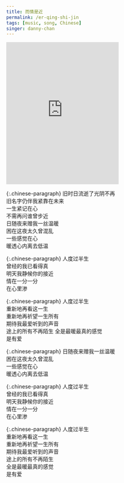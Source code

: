 ```yaml
---
title: 而情是近
permalink: /er-qing-shi-jin
tags: [music, song, Chinese]
singer: danny-chan
---
```


<iframe src="https://open.spotify.com/embed/track/3rWIb8sPGf0p1eamgFJKef" width="300" height="380" frameborder="0" allowtransparency="true" allow="encrypted-media"></iframe>

{:.chinese-paragraph}
旧时日流逝了光阴不再  
旧名字仍伴我紧靠在未来  
一生紧记在心  
不需再问谁曾步近  
日随夜来赠我一丝温暖  
困在这夜太久曾混乱  
一些感觉在心  
暖透心内离去低温

{:.chinese-paragraph}
人度过半生  
曾经的我已看得真  
明天我静候你的接近  
情在一分一分  
在心里渗

{:.chinese-paragraph}
人度过半生  
重新地再看这一生  
重新地再祈望一生所有  
期待我最爱听到的声音  
途上的所有不再陌生
全是最暖最真的感觉  
是有爱

{:.chinese-paragraph}
日随夜来赠我一丝温暖  
困在这夜太久曾混乱  
一些感觉在心  
暖透心内离去低温

{:.chinese-paragraph}
人度过半生  
曾经的我已看得真  
明天我静候你的接近  
情在一分一分  
在心里渗

{:.chinese-paragraph}
人度过半生  
重新地再看这一生  
重新地再祈望一生所有  
期待我最爱听到的声音  
途上的所有不再陌生  
全是最暖最真的感觉  
是有爱
